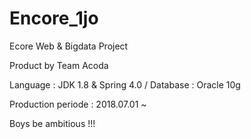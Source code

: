 # Encore_1jo

Ecore Web & Bigdata Project 

Product by Team Acoda 

Language : JDK 1.8 & Spring 4.0 / Database : Oracle 10g


Production periode : 2018.07.01 ~ 

Boys be ambitious !!!
